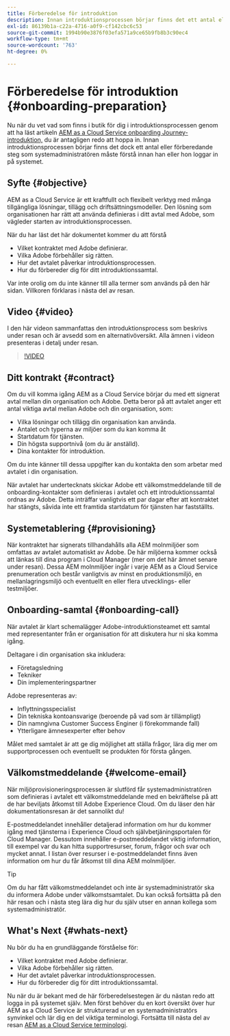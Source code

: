 ```yaml
---
title: Förberedelse för introduktion
description: Innan introduktionsprocessen börjar finns det ett antal eller förberedande steg som systemadministratören måste förstå innan han eller hon loggar in på systemet.
exl-id: 86139b1a-c22a-4716-a0f9-cf142cbc6c53
source-git-commit: 1994b90e3876f03efa571a9ce65b9fb8b3c90ec4
workflow-type: tm+mt
source-wordcount: '763'
ht-degree: 0%

---
```


# Förberedelse för introduktion {#onboarding-preparation}

Nu när du vet vad som finns i butik för dig i introduktionsprocessen genom att ha läst artikeln [AEM as a Cloud Service onboarding Journey-introduktion,](overview.md) du är antagligen redo att hoppa in. Innan introduktionsprocessen börjar finns det dock ett antal eller förberedande steg som systemadministratören måste förstå innan han eller hon loggar in på systemet.

## Syfte {#objective}

AEM as a Cloud Service är ett kraftfullt och flexibelt verktyg med många tillgängliga lösningar, tillägg och driftsättningsmodeller. Den lösning som organisationen har rätt att använda definieras i ditt avtal med Adobe, som vägleder starten av introduktionsprocessen.

När du har läst det här dokumentet kommer du att förstå

* Vilket kontraktet med Adobe definierar.
* Vilka Adobe förbehåller sig rätten.
* Hur det avtalet påverkar introduktionsprocessen.
* Hur du förbereder dig för ditt introduktionssamtal.

Var inte orolig om du inte känner till alla termer som används på den här sidan. Villkoren förklaras i nästa del av resan.

## Video {#video}

I den här videon sammanfattas den introduktionsprocess som beskrivs under resan och är avsedd som en alternativöversikt. Alla ämnen i videon presenteras i detalj under resan.

>[!VIDEO](https://video.tv.adobe.com/v/336959/?quality=12&learn=on)

## Ditt kontrakt {#contract}

Om du vill komma igång AEM as a Cloud Service börjar du med ett signerat avtal mellan din organisation och Adobe. Detta beror på att avtalet anger ett antal viktiga avtal mellan Adobe och din organisation, som:

* Vilka lösningar och tillägg din organisation kan använda.
* Antalet och typerna av miljöer som du kan komma åt
* Startdatum för tjänsten.
* Din högsta supportnivå (om du är anställd).
* Dina kontakter för introduktion.

Om du inte känner till dessa uppgifter kan du kontakta den som arbetar med avtalet i din organisation.

När avtalet har undertecknats skickar Adobe ett välkomstmeddelande till de onboarding-kontakter som definieras i avtalet och ett introduktionssamtal ordnas av Adobe. Detta inträffar vanligtvis ett par dagar efter att kontraktet har stängts, såvida inte ett framtida startdatum för tjänsten har fastställts.

## Systemetablering {#provisioning}

När kontraktet har signerats tillhandahålls alla AEM molnmiljöer som omfattas av avtalet automatiskt av Adobe. De här miljöerna kommer också att länkas till dina program i Cloud Manager (mer om det här ämnet senare under resan). Dessa AEM molnmiljöer ingår i varje AEM as a Cloud Service prenumeration och består vanligtvis av minst en produktionsmiljö, en mellanlagringsmiljö och eventuellt en eller flera utvecklings- eller testmiljöer.

## Onboarding-samtal {#onboarding-call}

När avtalet är klart schemalägger Adobe-introduktionsteamet ett samtal med representanter från er organisation för att diskutera hur ni ska komma igång.

Deltagare i din organisation ska inkludera:

* Företagsledning
* Tekniker
* Din implementeringspartner

Adobe representeras av:

* Inflyttningsspecialist
* Din tekniska kontoansvarige (beroende på vad som är tillämpligt)
* Din namngivna Customer Success Enginer (i förekommande fall)
* Ytterligare ämnesexperter efter behov

Målet med samtalet är att ge dig möjlighet att ställa frågor, lära dig mer om supportprocessen och eventuellt se produkten för första gången.

## Välkomstmeddelande {#welcome-email}

När miljöprovisioneringsprocessen är slutförd får systemadministratören som definieras i avtalet ett välkomstmeddelande med en bekräftelse på att de har beviljats åtkomst till Adobe Experience Cloud. Om du läser den här dokumentationsresan är det sannolikt du!

E-postmeddelandet innehåller detaljerad information om hur du kommer igång med tjänsterna i Experience Cloud och självbetjäningsportalen för Cloud Manager. Dessutom innehåller e-postmeddelandet viktig information, till exempel var du kan hitta supportresurser, forum, frågor och svar och mycket annat. I listan över resurser i e-postmeddelandet finns även information om hur du får åtkomst till dina AEM molnmiljöer.

>[!TIP]
>
>Om du har fått välkomstmeddelandet och inte är systemadministratör ska du informera Adobe under välkomstsamtalet. Du kan också fortsätta på den här resan och i nästa steg lära dig hur du själv utser en annan kollega som systemadministratör.

## What&#39;s Next {#whats-next}

Nu bör du ha en grundläggande förståelse för:

* Vilket kontraktet med Adobe definierar.
* Vilka Adobe förbehåller sig rätten.
* Hur det avtalet påverkar introduktionsprocessen.
* Hur du förbereder dig för ditt introduktionssamtal.

Nu när du är bekant med de här förberedelsestegen är du nästan redo att logga in på systemet själv. Men först behöver du en kort översikt över hur AEM as a Cloud Service är strukturerad ur en systemadministratörs synvinkel och lär dig en del viktiga terminologi. Fortsätta till nästa del av resan [AEM as a Cloud Service terminologi](terminology.md).
